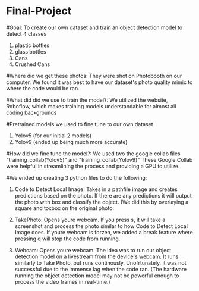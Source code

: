 # Final-Project

#Goal: 
To create our own dataset and train an object detection model to detect 4 classes

1. plastic bottles
2. glass bottles
3. Cans
4. Crushed Cans

#Where did we get these photos: 
They were shot on Photobooth on our computer. We found it was best to have our dataset's photo 
quality mimic to where the code would be ran.

#What did did we  use to train the model?:
We utilized the website, Roboflow, which makes training models understandable for almost all coding backgrounds

#Pretrained models we used to fine tune to our own dataset
1. Yolov5 (for our initial 2  models)
2. Yolov9 (ended up being much more accurate)

#How did we fine tune the model?:
We used two the google collab files "training_collab(Yolov5)" and "training_collab(Yolov9)"  These Google Collab were helpful in streamlining
the process and providing a GPU to utilize. 


#We ended up creating 3 python files to do the following:

1. Code to Detect Local Image: 
Takes in a pathfile image and creates predictions based on the photo. If there are any predictions it will output the photo with  box and classify the object. (We did this by overlaying a square and toxbox on the original photo.

2. TakePhoto:
   Opens youre webcam. If you press s, it will take a screenshot and process the photo similar to how Code to Detect Local Image does.
   If youre webcam is forzen, we added a break feature where pressing q will stop the code from running.

3. Webcam:
   Opens youre webcam. The idea was to run our object detection model on a livestream from the device's webcam. It runs similarly to
   Take Photo, but runs continously. Unofrtunately, it was not successful due to the immense lag when the code ran. (The hardware running
   the object detection model may not be powerful enough to process the video frames in real-time.)

   

   

